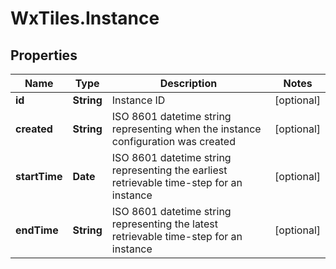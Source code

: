 # WxTiles.Instance

## Properties
Name | Type | Description | Notes
------------ | ------------- | ------------- | -------------
**id** | **String** | Instance ID | [optional] 
**created** | **String** | ISO 8601 datetime string representing when the instance configuration was created | [optional] 
**startTime** | **Date** | ISO 8601 datetime string representing the earliest retrievable time-step for an instance | [optional] 
**endTime** | **String** | ISO 8601 datetime string representing the latest retrievable time-step for an instance | [optional] 


